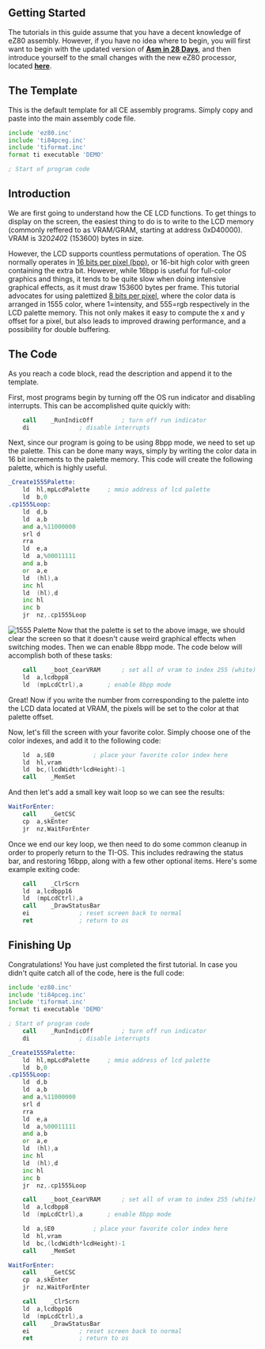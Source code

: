 
## Getting Started

The tutorials in this guide assume that you have a decent knowledge of eZ80 assembly. However, if you have no idea where to begin, you will first want to begin with the updated version of [**Asm in 28 Days**](http://media.taricorp.net/83pa28d/lesson/toc.html#lessons), and then introduce yourself to the small changes with the new eZ80 processor, located [**here**](https://github.com/CE-Programming/documentation/appendix/eZ80-differences.md).

## The Template

This is the default template for all CE assembly programs. Simply copy and paste into the main assembly code file.

```asm
include 'ez80.inc'
include 'ti84pceg.inc'
include 'tiformat.inc'
format ti executable 'DEMO'

; Start of program code
```

## Introduction

We are first going to understand how the CE LCD functions. To get things to display on the screen, the easiest thing to do is to write to the LCD memory (commonly reffered to as VRAM/GRAM, starting at address 0xD40000). VRAM is 320*240*2 (153600) bytes in size.

However, the LCD supports countless permutations of operation. The OS normally operates in [16 bits per pixel (bpp)](https://en.wikipedia.org/wiki/High_color), or 16-bit high color with green containing the extra bit. However, while 16bpp is useful for full-color graphics and things, it tends to be quite slow when doing intensive graphical effects, as it must draw 153600 bytes per frame. This tutorial advocates for using palettized [8 bits per pixel](https://en.wikipedia.org/wiki/8-bit_color), where the color data is arranged in 1555 color, where 1=intensity, and 555=rgb respectively in the LCD palette memory. This not only makes it easy to compute the x and y offset for a pixel, but also leads to improved drawing performance, and a possibility for double buffering.

## The Code

As you reach a code block, read the description and append it to the template.

First, most programs begin by turning off the OS run indicator and disabling interrupts. This can be accomplished quite quickly with:

```asm
	call	_RunIndicOff		; turn off run indicator
	di				; disable interrupts
```

Next, since our program is going to be using 8bpp mode, we need to set up the palette. This can be done many ways, simply by writing the color data in 16 bit increments to the palette memory. This code will create the following palette, which is highly useful.

```asm
_Create1555Palette:
	ld	hl,mpLcdPalette		; mmio address of lcd palette
	ld	b,0
.cp1555Loop:
	ld	d,b
	ld	a,b
	and	a,%11000000
	srl	d
	rra
	ld	e,a
	ld	a,%00011111
	and	a,b
	or	a,e
	ld	(hl),a
	inc	hl
	ld	(hl),d
	inc	hl
	inc	b
	jr	nz,.cp1555Loop
```

![1555 Palette](https://github.com/CE-Programming/documentation/appendix/rgbhlpalette.png "Special thanks to Shaun 'Merthsoft' McFall for generating this image")
Now that the palette is set to the above image, we should clear the screen so that it doesn't cause weird graphical effects when switching modes. Then we can enable 8bpp mode. The code below will accomplish both of these tasks:

```asm
	call	_boot_CearVRAM		; set all of vram to index 255 (white)
	ld	a,lcdbpp8
	ld	(mpLcdCtrl),a		; enable 8bpp mode
```

Great! Now if you write the number from corresponding to the palette into the LCD data located at VRAM, the pixels will be set to the color at that palette offset.

Now, let's fill the screen with your favorite color. Simply choose one of the color indexes, and add it to the following code:

```asm
	ld	a,$E0			; place your favorite color index here
	ld	hl,vram
	ld	bc,(lcdWidth*lcdHeight)-1
	call	_MemSet
```

And then let's add a small key wait loop so we can see the results:

```asm
WaitForEnter:
	call	_GetCSC
	cp	a,skEnter
	jr	nz,WaitForEnter
```

Once we end our key loop, we then need to do some common cleanup in order to properly return to the TI-OS. This includes redrawing the status bar, and restoring 16bpp, along with a few other optional items. Here's some example exiting code:

```asm
	call	_ClrScrn
	ld	a,lcdbpp16
	ld	(mpLcdCtrl),a
	call	_DrawStatusBar
	ei				; reset screen back to normal
	ret				; return to os
```

## Finishing Up

Congratulations! You have just completed the first tutorial. In case you didn't quite catch all of the code, here is the full code:

```asm
include 'ez80.inc'
include 'ti84pceg.inc'
include 'tiformat.inc'
format ti executable 'DEMO'

; Start of program code
	call	_RunIndicOff		; turn off run indicator
	di				; disable interrupts

_Create1555Palette:
	ld	hl,mpLcdPalette		; mmio address of lcd palette
	ld	b,0
.cp1555Loop:
	ld	d,b
	ld	a,b
	and	a,%11000000
	srl	d
	rra
	ld	e,a
	ld	a,%00011111
	and	a,b
	or	a,e
	ld	(hl),a
	inc	hl
	ld	(hl),d
	inc	hl
	inc	b
	jr	nz,.cp1555Loop

	call	_boot_CearVRAM		; set all of vram to index 255 (white)
	ld	a,lcdbpp8
	ld	(mpLcdCtrl),a		; enable 8bpp mode

	ld	a,$E0			; place your favorite color index here
	ld	hl,vram
	ld	bc,(lcdWidth*lcdHeight)-1
	call	_MemSet

WaitForEnter:
	call	_GetCSC
	cp	a,skEnter
	jr	nz,WaitForEnter

	call	_ClrScrn
	ld	a,lcdbpp16
	ld	(mpLcdCtrl),a
	call	_DrawStatusBar
	ei				; reset screen back to normal
	ret				; return to os
```
